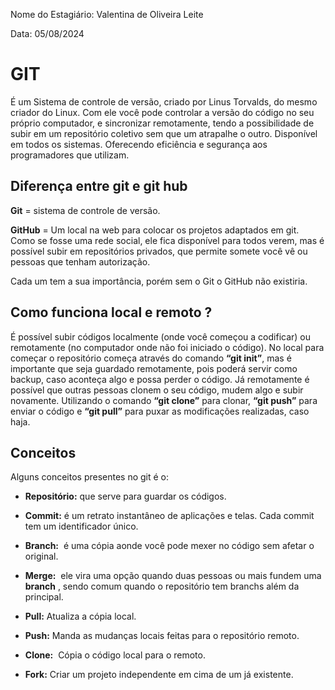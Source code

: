 Nome do Estagiário: Valentina de Oliveira Leite

Data: 05/08/2024

# GIT
É um Sistema de controle de versão, criado por Linus Torvalds, do mesmo criador do Linux. Com ele você pode controlar a versão do código no seu próprio computador, e sincronizar remotamente, tendo a possibilidade de subir em um repositório coletivo sem que um atrapalhe o outro. Disponível em todos os sistemas. Oferecendo eficiência e segurança aos programadores que utilizam.

## Diferença entre git e git hub 
__Git__ = sistema de controle de versão.

__GitHub__ = Um local na web para colocar os projetos adaptados em git. Como se fosse uma rede social, ele fica disponível para todos verem, mas é possível subir em repositórios privados, que permite somete você vê ou pessoas que tenham autorização. 

Cada um tem a sua importância, porém sem o Git o GitHub não existiria.


## Como funciona local e remoto ? 
É possível subir códigos localmente (onde você começou a codificar) ou remotamente (no computador onde não foi iniciado o código).   No local para começar o repositório começa através do comando __“git init”__, mas é importante que seja guardado remotamente, pois poderá servir como backup, caso aconteça algo e possa perder o código. Já remotamente é possível que outras pessoas clonem o seu código, mudem algo e subir novamente. Utilizando o comando __“git clone”__ para clonar, __“git push”__ para enviar o código e __“git pull”__ para puxar as modificações realizadas, caso haja.

## Conceitos 
Alguns conceitos presentes no git é o:

* __Repositório:__ que serve para guardar os códigos.

* __Commit:__ é um retrato instantâneo de aplicações e telas. Cada commit tem um identificador único. 

* __Branch:__  é uma cópia aonde você pode mexer no código sem afetar o original.

* __Merge:__  ele vira uma opção quando duas pessoas ou mais fundem uma __branch__ , sendo comum quando o repositório tem branchs além da principal. 

* __Pull:__ Atualiza a cópia local. 

* __Push:__ Manda as mudanças locais feitas para o repositório remoto. 

* __Clone:__  Cópia o código local para o remoto.

* __Fork:__ Criar um projeto independente em cima de um já existente.